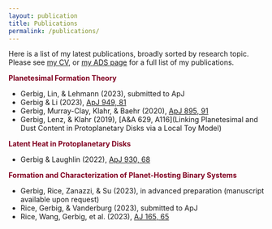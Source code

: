 ```yaml
---
layout: publication
title: Publications
permalink: /publications/
---
```


Here is a list of my latest publications, broadly sorted by research topic. Please see [my CV](../cv), or [my ADS page][kg-ads] for a full list of my publications.

[kg-ads]: https://ui.adsabs.harvard.edu/search/p_=0&q=author%3A%22Gerbig%2C%20Konstantin%22&sort=date%20desc%2C%20bibcode%20desc


    
<span style="color:#800020">**Planetesimal Formation Theory**</span>
* Gerbig, Lin, & Lehmann (2023), submitted to ApJ
* Gerbig & Li (2023), [ApJ 949, 81](https://iopscience.iop.org/article/10.3847/1538-4357/acca1a) 
* Gerbig, Murray-Clay, Klahr, & Baehr (2020), [ApJ 895, 91](https://ui.adsabs.harvard.edu/abs/2020ApJ...895...91G/abstract)
* Gerbig, Lenz, & Klahr (2019), [A&A 629, A116](Linking Planetesimal and Dust Content in Protoplanetary Disks via a Local Toy Model) 

<span style="color:#800020">**Latent Heat in Protoplanetary Disks**</span>
* Gerbig & Laughlin (2022), [ApJ 930, 68](https://iopscience.iop.org/article/10.3847/1538-4357/ac6500) 

<span style="color:#800020">**Formation and Characterization of Planet-Hosting Binary Systems**</span>
* Gerbig, Rice, Zanazzi, & Su (2023), in advanced preparation (manuscript available upon request) 
* Rice, Gerbig, & Vanderburg (2023), submitted to ApJ 
* Rice, Wang, Gerbig, et al. (2023), [AJ 165, 65](https://iopscience.iop.org/article/10.3847/1538-3881/aca88e)





<!--


{% assign publications_posts = site.publications | sort: 'date' | reverse | paginate: 8 %}

{% for post in publications_posts %}
<div class="post-content">
{% if post.pdflink %}
      <h4 class="post-title">{{post.title}}<a href="{{ post.pdflink }}"><i class="fa fa-link"></i></a></h4>
    {% else %}
      <h4 class="post-title">{{post.title}}</h4>
    {% endif %}
    <p>{{ post.authors | strip_html }},  &nbsp;&nbsp; {{ post.journal | strip_html }}, &nbsp;&nbsp;  {{post.date | date: '%Y'}}</p>
</div>
{% endfor %}

{% include pagination.html collection=site.publications%}








{% assign publications_posts = site.publications | sort: 'date' | reverse | paginate: 8 %}

{% for post in publications_posts %}
<article class="post">
  {% if post.img %}
    <a class="post-thumbnail" style="background-image: url({{"/assets/img/" | prepend: site.baseurl | append : post.img}})" href="{{post.url | prepend: site.baseurl}}"></a>
  {% else %}
  {% endif %}
  <div class="post-content">
    <h2 class="post-title"><a href="{{post.url | prepend: site.baseurl}}">{{post.title}}</a></h2>
    {% if post.pdflink %}
      <p>{{ post.authors | strip_html }},  &nbsp;&nbsp; {{ post.journal | strip_html }}, &nbsp;&nbsp;  {{post.date | date: '%Y'}}, &nbsp;&nbsp; <a href="{{ post.pdflink }}"><i class="fa fa-link"></i></a></p>
    {% else %}
      <p>{{ post.authors | strip_html }},  &nbsp;&nbsp; {{ post.journal | strip_html }}, &nbsp;&nbsp;  {{post.date | date: '%Y'}}</p>
    {% endif %}

  </div>
</article>
{% endfor %}

{% include pagination.html collection=site.publications%}

-->



